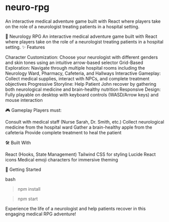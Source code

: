 # neuro-rpg
An interactive medical adventure game built with React where players take on the role of a neurologist treating patients in a hospital setting.

🧠 Neurology RPG
An interactive medical adventure game built with React where players take on the role of a neurologist treating patients in a hospital setting.
✨ Features

Character Customization: Choose your neurologist with different genders and skin tones using an intuitive arrow-based selector
Grid-Based Exploration: Navigate through multiple hospital rooms including the Neurology Ward, Pharmacy, Cafeteria, and Hallways
Interactive Gameplay: Collect medical supplies, interact with NPCs, and complete treatment objectives
Progressive Storyline: Help Patient John recover by gathering both neurological medicine and brain-healthy nutrition
Responsive Design: Fully playable on desktop with keyboard controls (WASD/Arrow keys) and mouse interaction

🎮 Gameplay
Players must:

Consult with medical staff (Nurse Sarah, Dr. Smith, etc.)
Collect neurological medicine from the hospital ward
Gather a brain-healthy apple from the cafeteria
Provide complete treatment to heal the patient

🛠️ Built With

React (Hooks, State Management)
Tailwind CSS for styling
Lucide React icons
Medical emoji characters for immersive theming

🚀 Getting Started

bash

> npm install

> npm start

Experience the life of a neurologist and help patients recover in this engaging medical RPG adventure!
